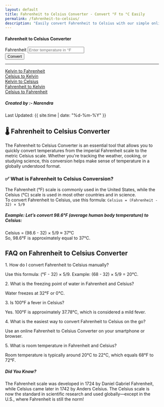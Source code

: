 ```yaml
---
layout: default
title: Fahrenheit to Celsius Converter - Convert °F to °C Easily
permalink: /fahrenheit-to-celsius/
description: "Easily convert Fahrenheit to Celsius with our simple online tool! Get quick and accurate temperature conversions in just a few clicks."
---
```


<div class="container mt-5">
  <div class="row justify-content-center">
    <div class="col-md-6">
      <div class="card shadow-sm">
        <div class="card-header bg-primary text-white text-center">
          <h4>Fahrenheit to Celsius Converter</h4>
        </div>
        <div class="card-body">
          <form id="converter-form">
            <div class="mb-3">
              <label for="fahrenheitInput" class="form-label">Fahrenheit</label>
              <input type="number" class="form-control" id="fahrenheitInput" placeholder="Enter temperature in °F">
            </div>
            <div class="mb-3 text-center">
              <button type="button" class="btn btn-primary" onclick="convertToCelsius()">Convert</button>
            </div>
            <div class="alert alert-info d-none font-monospace fs-3" id="result"></div>
          </form>
        </div>
      </div>
    </div>
  </div>
</div>

<hr>

<div class="row justify-content-center">
  <div class="col-auto">
    <a class="btn btn-light shadow-sm" href="/kelvin-to-fahrenheit">Kelvin to Fahrenheit</a>
  </div>
 
  <div class="col-auto">
    <a class="btn btn-light shadow-sm" href="/celsius-to-kelvin">Celsius to Kelvin</a>
  </div>
  <div class="col-auto">
    <a class="btn btn-light shadow-sm" href="/kelvin-to-celsius">Kelvin to Celsius</a>
  </div>
  <div class="col-auto">
    <a class="btn btn-light shadow-sm" href="/fahrenheit-to-kelvin">Fahrenheit to Kelvin</a>
  </div>
  <div class="col-auto">
    <a class="btn btn-light shadow-sm" href="/celsius-to-fahrenheit">Celsius to Fahrenheit</a>
  </div>
</div>



<!-- Article Content -->
<div class="article-container">
      <div class="d-flex flex-wrap justify-content-between align-items-center mb-4 pb-3 border-bottom">
        <div class="d-flex align-items-center">
          <div class="bg-light p-2 rounded-circle d-flex align-items-center justify-content-center me-3"> <i
              class="fas fa-user text-primary"></i>
          </div>
          <div>
            <h5 class="mb-0">Created by :- Narendra</h5>
          </div>
        </div>
        <div class="text-muted"><i class="fas fa-calendar me-1"></i>Last Updated: {{ site.time | date: "%d-%m-%Y" }} </div>
      </div>
      <!-- What is Section1 -->
 <section class="mb-5">
   <h2>🌡️ Fahrenheit to Celsius Converter</h2>
     <p>The Fahrenheit to Celsius Converter is an essential tool that allows you to quickly convert temperatures from the imperial Fahrenheit scale to the metric Celsius scale. Whether you're tracking the weather, cooking, or studying science, this conversion helps make sense of temperature in a globally understood format.</p>
      <h3 class="p-3">✅ What is Fahrenheit to Celsius Conversion? </h3>
      <p>The Fahrenheit (°F) scale is commonly used in the United States, while the Celsius (°C) scale is used in most other countries and in science.<br>To convert Fahrenheit to Celsius, use this formula: <code>Celsius = (Fahrenheit - 32) × 5/9</code></p>
      <div class="highlight-box">
         <h5><i class="fas fa-lightbulb text-warning me-2"></i>Example: Let’s convert 98.6°F (average human body temperature) to Celsius:</h5>
          <p class="mb-0"> Celsius = (98.6 - 32) × 5/9   ≈ 37°C <br>So, 98.6°F is approximately equal to 37°C.</p>
        </div>
      </section>
  <!-- FAQ Section -->
      <section class="mb-5">
        <h2 class="mb-4">FAQ on Fahrenheit to Celsius Converter</h2>
        <div class="card mb-3 border-0 bg-light">
          <div class="card-body ">
            <div class="fw-bold text-primary">1. How do I convert Fahrenheit to Celsius manually?</div>
            <p class="mb-0"> Use this formula: (°F - 32) × 5/9. Example: (68 - 32) × 5/9 = 20°C. </p>
          </div>
        </div>
        <div class="card mb-3 border-0 bg-light">
          <div class="card-body ">
            <div class="fw-bold text-primary">2. What is the freezing point of water in Fahrenheit and Celsius?</div>
            <p class="mb-0">Water freezes at 32°F or 0°C.</p>
          </div>
        </div>
        <div class="card mb-3 border-0 bg-light">
          <div class="card-body ">
            <div class="fw-bold text-primary">3. Is 100°F a fever in Celsius?</div>
            <p class="mb-0">Yes. 100°F is approximately 37.78°C, which is considered a mild fever.</p>
          </div>
        </div>
        <div class="card mb-3 border-0 bg-light">
          <div class="card-body ">
            <div class="fw-bold text-primary">4. What is the easiest way to convert Fahrenheit to Celsius on the go?</div>
            <p class="mb-0">Use an online Fahrenheit to Celsius Converter on your smartphone or browser.</p>
          </div>
        </div>
        <div class="card mb-3 border-0 bg-light">
          <div class="card-body ">
            <div class="fw-bold text-primary">5. What is room temperature in Fahrenheit and Celsius?</div>
            <p class="mb-0">Room temperature is typically around 20°C to 22°C, which equals 68°F to 72°F. </p>
          </div>
        </div>
      </section>
      <!-- Did You Know? -->
      <div class="card border-0 bg-light mb-2">
        <div class="card-body">
          <h5 class="d-flex align-items-center"><i class="fas fa-info-circle me-3 text-primary"></i>Did You Know? </h5>
          <p class="mb-0"> The Fahrenheit scale was developed in 1724 by Daniel Gabriel Fahrenheit, while Celsius came later in 1742 by Anders Celsius. The Celsius scale is now the standard in scientific research and used globally—except in the U.S., where Fahrenheit is still the norm! </p>
        </div>
      </div>
    </div>

  <script src="{{ '/assets/js/fahrenheit-to-celsius.js' | relative_url }}"></script>